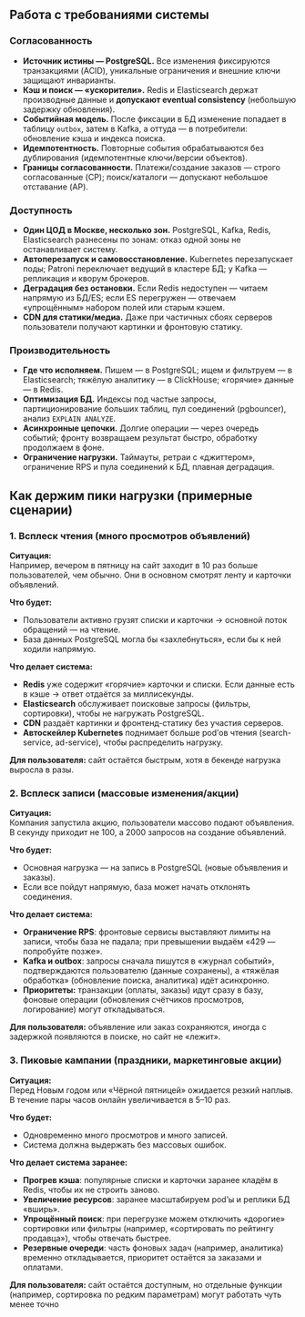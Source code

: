 ## Работа с требованиями системы
### Согласованность
- **Источник истины — PostgreSQL.** Все изменения фиксируются транзакциями (ACID), уникальные ограничения и внешние ключи защищают инварианты.
- **Кэш и поиск — «ускорители».** Redis и Elasticsearch держат производные данные и **допускают eventual consistency** (небольшую задержку обновления).
- **Событийная модель.** После фиксации в БД изменение попадает в таблицу `outbox`, затем в Kafka, а оттуда — в потребители: обновление кэша и индекса поиска.
- **Идемпотентность.** Повторные события обрабатываются без дублирования (идемпотентные ключи/версии объектов).
- **Границы согласованности.** Платежи/создание заказов — строго согласованные (CP); поиск/каталоги — допускают небольшое отставание (AP).

### Доступность
- **Один ЦОД в Москве, несколько зон.** PostgreSQL, Kafka, Redis, Elasticsearch разнесены по зонам: отказ одной зоны не останавливает систему.
- **Автоперезапуск и самовосстановление.** Kubernetes перезапускает поды; Patroni переключает ведущий в кластере БД; у Kafka — репликация и кворум брокеров.
- **Деградация без остановки.** Если Redis недоступен — читаем напрямую из БД/ES; если ES перегружен — отвечаем «упрощённым» набором полей или старым кэшем.
- **CDN для статики/медиа.** Даже при частичных сбоях серверов пользователи получают картинки и фронтовую статику.

### Производительность
- **Где что исполняем.** Пишем — в PostgreSQL; ищем и фильтруем — в Elasticsearch; тяжёлую аналитику — в ClickHouse; «горячие» данные — в Redis.
- **Оптимизация БД.** Индексы под частые запросы, партиционирование больших таблиц, пул соединений (pgbouncer), анализ `EXPLAIN ANALYZE`.
- **Асинхронные цепочки.** Долгие операции — через очередь событий; фронту возвращаем результат быстро, обработку продолжаем в фоне.
- **Ограничение нагрузки.** Таймауты, ретраи с «джиттером», ограничение RPS и пула соединений к БД, плавная деградация.

## Как держим пики нагрузки (примерные сценарии)
### 1. Всплеск чтения (много просмотров объявлений)
**Ситуация:**  
Например, вечером в пятницу на сайт заходит в 10 раз больше пользователей, чем обычно. Они в основном смотрят ленту и карточки объявлений.

**Что будет:**
- Пользователи активно грузят списки и карточки → основной поток обращений — на чтение.
- База данных PostgreSQL могла бы «захлебнуться», если бы к ней ходили напрямую.

**Что делает система:**
- **Redis** уже содержит «горячие» карточки и списки. Если данные есть в кэше → ответ отдаётся за миллисекунды.
- **Elasticsearch** обслуживает поисковые запросы (фильтры, сортировки), чтобы не нагружать PostgreSQL.
- **CDN** раздаёт картинки и фронтенд-статику без участия серверов.
- **Автоскейлер Kubernetes** поднимает больше pod’ов чтения (search-service, ad-service), чтобы распределить нагрузку.

**Для пользователя:** сайт остаётся быстрым, хотя в бекенде нагрузка выросла в разы.
### 2. Всплеск записи (массовые изменения/акции)

**Ситуация:**  
Компания запустила акцию, пользователи массово подают объявления. В секунду приходит не 100, а 2000 запросов на создание объявлений.

**Что будет:**
- Основная нагрузка — на запись в PostgreSQL (новые объявления и заказы).
- Если все пойдут напрямую, база может начать отклонять соединения.

**Что делает система:**
- **Ограничение RPS**: фронтовые сервисы выставляют лимиты на записи, чтобы база не падала; при превышении выдаём «429 — попробуйте позже».
- **Kafka и outbox**: запросы сначала пишутся в «журнал событий», подтверждаются пользователю (данные сохранены), а «тяжёлая обработка» (обновление поиска, аналитика) идёт асинхронно.
- **Приоритеты:** транзакции (оплаты, заказы) идут сразу в базу, фоновые операции (обновления счётчиков просмотров, логирование) могут откладываться.

**Для пользователя:** объявление или заказ сохраняются, иногда с задержкой появляются в поиске, но сайт не «лежит».
### 3. Пиковые кампании (праздники, маркетинговые акции)

**Ситуация:**  
Перед Новым годом или «Чёрной пятницей» ожидается резкий наплыв. В течение пары часов онлайн увеличивается в 5–10 раз.

**Что будет:**
- Одновременно много просмотров и много записей.
- Система должна выдержать без массовых ошибок.

**Что делает система заранее:**
- **Прогрев кэша**: популярные списки и карточки заранее кладём в Redis, чтобы их не строить заново.
- **Увеличение ресурсов**: заранее масштабируем pod’ы и реплики БД «вширь».
- **Упрощённый поиск**: при перегрузке можем отключить «дорогие» сортировки или фильтры (например, «сортировать по рейтингу продавца»), чтобы отвечать быстрее.
- **Резервные очереди**: часть фоновых задач (например, аналитика) временно откладывается, приоритет остаётся за заказами и оплатами.

**Для пользователя:** сайт остаётся доступным, но отдельные функции (например, сортировка по редким параметрам) могут работать чуть менее точно